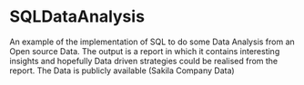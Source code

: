 # SQLDataAnalysis
An example of the implementation of SQL to do some Data Analysis from an Open source Data.
The output is a report in which it contains interesting insights and hopefully Data driven strategies could be realised from the report.
The Data is publicly available (Sakila Company Data)

